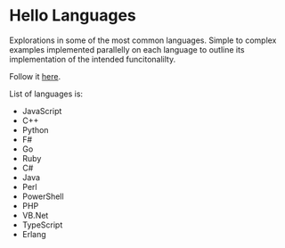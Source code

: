 # Hello Languages

Explorations in some of the most common languages. Simple to complex examples implemented parallelly on each language to outline its implementation of the intended funcitonalilty.

Follow it [here](http://bigsbyspot.org/hellolanguages).

List of languages is:
- JavaScript
- C++
- Python
- F#
- Go
- Ruby
- C#
- Java
- Perl
- PowerShell
- PHP
- VB.Net
- TypeScript
- Erlang
